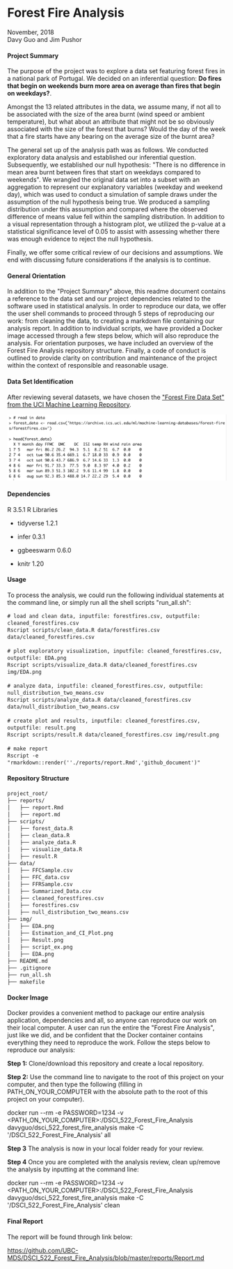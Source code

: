 # Forest Fire Analysis

November, 2018                               
Davy Guo and Jim Pushor    

#### Project Summary

The purpose of the project was to explore a data set featuring forest fires in a national park of Portugal. We decided on an inferential question: **Do fires that begin on weekends burn more area on average than fires that begin on weekdays?**.

Amongst the 13 related attributes in the data, we assume many, if not all to be associated with the size of the area burnt (wind speed or ambient temperature), but what about an attribute that might not be so obviously associated with the size of the forest that burns? Would the day of the week that a fire starts have any bearing on the average size of the burnt area?

The general set up of the analysis path was as follows. We conducted exploratory data analysis and established our inferential question. Subsequently, we established our null hypothesis: "There is no difference in mean area burnt between fires that start on weekdays compared to weekends". We wrangled the original data set into a subset with an aggregation to represent our explanatory variables (weekday and weekend day), which was used to conduct a simulation of sample draws under the assumption of the null hypothesis being true. We produced a sampling distribution under this assumption and compared where the observed difference of means value fell within the sampling distribution. In addition to a visual representation through a histogram plot, we utilized the p-value at a statistical significance level of 0.05 to assist with assessing whether there was enough evidence to reject the null hypothesis.

Finally, we offer some critical review of our decisions and assumptions. We end with discussing future considerations if the analysis is to continue.

#### General Orientation
In addition to the "Project Summary" above, this readme document contains a reference to the data set and our project dependencies related to the software used in statistical analysis. In order to reproduce our data, we offer the user shell commands to proceed through 5 steps of reproducing our work: from cleaning the data, to creating a markdown file containing our analysis report. In addition to individual scripts, we have provided a Docker image accessed through a few steps below, which will also reproduce the analysis. For orientation purposes, we have included an overview of the Forest Fire Analysis repository structure. Finally, a code of conduct is outlined to provide clarity on contribution and maintenance of the project within the context of responsible and reasonable usage.

#### Data Set Identification
After reviewing several datasets, we have chosen the ["Forest Fire Data Set" from the UCI Machine Learning Repository](https://archive.ics.uci.edu/ml/datasets/Forest+Fires).


![](img/script_ex.png)

#### Dependencies
R 3.5.1
R Libraries

* tidyverse 1.2.1

* infer 0.3.1

* ggbeeswarm 0.6.0

* knitr 1.20

#### Usage

To process the analysis, we could run the following individual statements at the command line, or simply run all the shell scripts "run_all.sh":

```
# load and clean data, inputfile: forestfires.csv, outputfile: cleaned_forestfires.csv
Rscript scripts/clean_data.R data/forestfires.csv data/cleaned_forestfires.csv

# plot exploratory visualization, inputfile: cleaned_forestfires.csv, outputfile: EDA.png
Rscript scripts/visualize_data.R data/cleaned_forestfires.csv img/EDA.png

# analyze data, inputfile: cleaned_forestfires.csv, outputfile: null_distribution_two_means.csv
Rscript scripts/analyze_data.R data/cleaned_forestfires.csv data/null_distribution_two_means.csv

# create plot and results, inputfile: cleaned_forestfires.csv, outputfile: result.png
Rscript scripts/result.R data/cleaned_forestfires.csv img/result.png

# make report
Rscript -e "rmarkdown::render(''./reports/report.Rmd','github_document')"
```

#### Repository Structure

```
project_root/
├── reports/
│   ├── report.Rmd
│   ├── report.md
├── scripts/
│   ├── forest_data.R
│   ├── clean_data.R
│   ├── analyze_data.R
│   ├── visualize_data.R
│   ├── result.R
├── data/
│   ├── FFCSample.csv
│   ├── FFC_data.csv
│   ├── FFRSample.csv
│   ├── Summarized_Data.csv
│   ├── cleaned_forestfires.csv
│   ├── forestfires.csv
│   ├── null_distribution_two_means.csv
├── img/
│   ├── EDA.png
│   ├── Estimation_and_CI_Plot.png
│   ├── Result.png
│   ├── script_ex.png
│   ├── EDA.png
├── README.md
├── .gitignore
├── run_all.sh
├── makefile
```

#### Docker Image

Docker provides a convenient method to package our entire analysis application, dependencies and all, so anyone can reproduce our work on their local computer. A user can run the entire the "Forest Fire Analysis", just like we did, and be confident that the Docker container contains everything they need to reproduce the work. Follow the steps below to reproduce our analysis:

**Step 1:** Clone/download this repository and create a local repository.

**Step 2:** Use the command line to navigate to the root of this project on your computer, and then type the following (filling in PATH_ON_YOUR_COMPUTER with the absolute path to the root of this project on your computer).

docker run --rm -e PASSWORD=1234 -v <PATH_ON_YOUR_COMPUTER>:/DSCI_522_Forest_Fire_Analysis davyguo/dsci_522_forest_fire_analysis  make -C '/DSCI_522_Forest_Fire_Analysis' all

**Step 3** The analysis is now in your local folder ready for your review.

**Step 4** Once you are completed with the analysis review, clean up/remove the analysis by inputting at the command line:

docker run --rm -e PASSWORD=1234 -v <PATH_ON_YOUR_COMPUTER>:/DSCI_522_Forest_Fire_Analysis davyguo/dsci_522_forest_fire_analysis make -C '/DSCI_522_Forest_Fire_Analysis' clean


#### Final Report

The report will be found through link below:

https://github.com/UBC-MDS/DSCI_522_Forest_Fire_Analysis/blob/master/reports/Report.md
